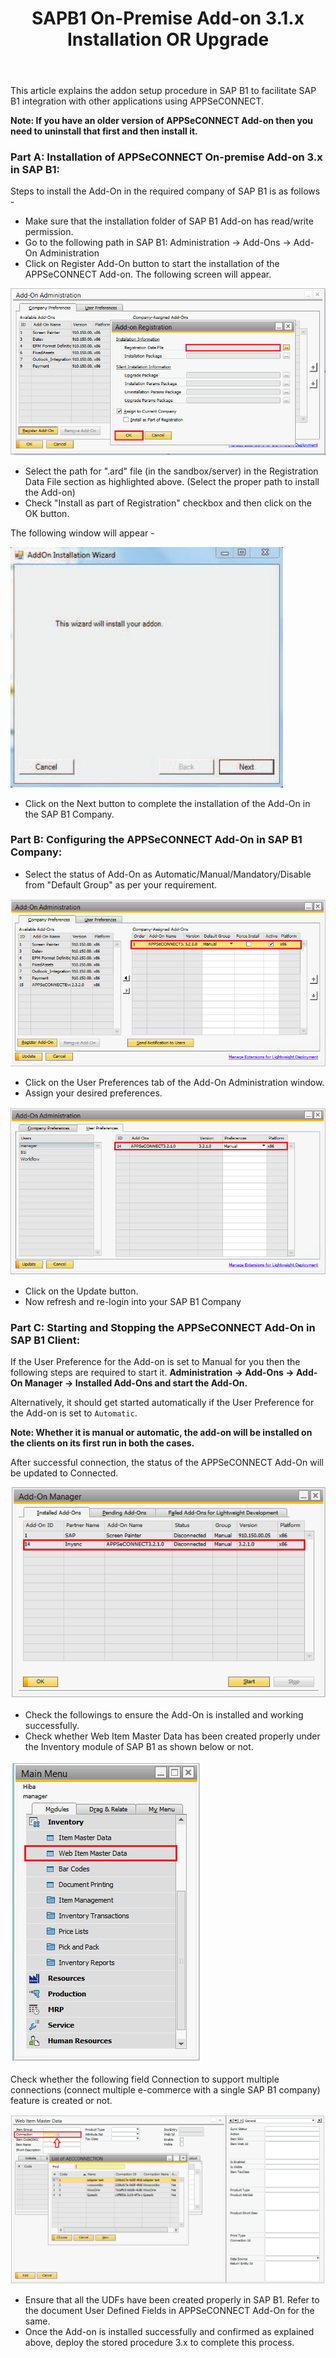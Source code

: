 ﻿---
title: "SAPB1 On-Premise Add-on 3.1.x Installation OR Upgrade"
toc: true
tag: developers
category: "Connectors"
menus: 
    sapb1connector:
        title: "SAP B1 Add-on 3.1.x Installation OR Upgrade"
        weight: 12
        icon: fa fa-file-word-o
        identifier: sapb1addon
---

This article explains the add­on setup procedure in SAP B1 to facilitate SAP B1 integration with other applications using APPSeCONNECT.

**Note: If you have an older version of APPSeCONNECT Add-on then you need to uninstall that first and then install it.**

### Part A: Installation of APPSeCONNECT On-premise Add-on 3.x in SAP B1:

Steps to install the Add-On in the required company of SAP B1 is as follows -

* Make sure that the installation folder of SAP B1 Add-on has read/write permission.
* Go to the following path in SAP B1: Administration -> Add-Ons -> Add-On Administration
* Click on Register Add-On button to start the installation of the APPSeCONNECT Add-on. The following screen will appear.

![sapb1-addon1](/staticfiles/connectors/media/application-connector/sapb1-addon1.png)

* Select the path for ".ard" file (in the sandbox/server) in the Registration Data File section as highlighted above. (Select the proper path to install the Add-on)
* Check  "Install as part of Registration" checkbox and then click on the OK button.

The following window will appear - 

![sapb1-addon2](/staticfiles/connectors/media/application-connector/sapb1-addon2.png)

* Click on the Next button to complete the installation of the Add-On in the SAP B1 Company.

### Part B:  Configuring the APPSeCONNECT Add-On in SAP B1 Company:

* Select the status of Add-On as Automatic/Manual/Mandatory/Disable from "Default Group" as per your requirement. 

![sapb1-addon3](/staticfiles/connectors/media/application-connector/sapb1-addon3.png)

* Click on the User Preferences tab of the Add-On Administration window.
* Assign your desired preferences.

![sapb1-addon4](/staticfiles/connectors/media/application-connector/sapb1-addon4.png)

* Click on the Update button.
* Now refresh and re-login into your SAP B1 Company

### Part C:  Starting and Stopping the APPSeCONNECT Add-On in SAP B1 Client:

If the User Preference for the Add-on is set to Manual for you then the following steps are required to start it.
**Administration -> Add-Ons -> Add-On Manager -> Installed Add-Ons and start the Add-On.**

Alternatively, it should get started automatically if the User Preference for the Add-on is set to `Automatic`.

**Note: Whether it is manual or automatic, the add-on will be installed on the clients on its first run in both the cases.**

After successful connection, the status of the APPSeCONNECT Add-On will be updated to Connected.

![sapb1-addon5](/staticfiles/connectors/media/application-connector/sapb1-addon5.png)

* Check the followings to ensure the Add-On is installed and working successfully.
* Check whether Web Item Master Data has been created properly under the Inventory module of SAP B1 as shown below or not.

![sapb1-addon6](/staticfiles/connectors/media/application-connector/sapb1-addon6.png)

Check whether the following field Connection to support multiple connections 
(connect multiple e-commerce with a single SAP B1 company) feature is created or not.

![sapb1-addon7](/staticfiles/connectors/media/application-connector/sapb1-addon7.png)

* Ensure that all the UDFs have been created properly in SAP B1. Refer to the document User Defined Fields in APPSeCONNECT Add-On for the same. 
* Once the Add-on is installed successfully and confirmed as explained above, deploy the stored procedure 3.x to complete this process.